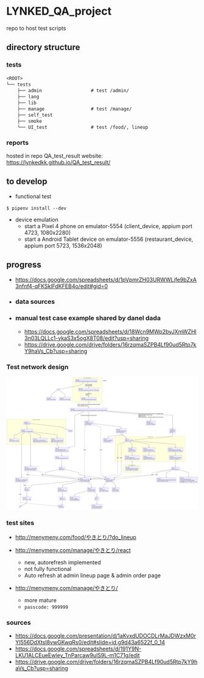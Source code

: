 # LYNKED_QA_project
repo to host test scripts

## directory structure

### tests
```
<ROOT>
└── tests
    ├── admin                  # test /admin/
    ├── lang
    ├── lib
    ├── manage                 # test /manage/
    ├── self_test
    ├── smoke
    └── UI_test                # test /food/, lineup
```

### reports
hosted in repo QA_test_result
website: https://lynkedkk.github.io/QA_test_result/


## to develop

  - functional test
```
$ pipenv install --dev
```
  - device emulation
    - start a Pixel 4 phone on emulator-5554 (client_device, appium port 4723, 1080x2280)
    - start a Android Tablet device on emulator-5556 (restaurant_device, appium port 5723, 1536x2048)

## progress
  - https://docs.google.com/spreadsheets/d/1pVpmrZH03URWWLjfe9bZxA3nfnf4-qFKSklFdKFEB4o/edit#gid=0

  - ### data sources
  - ### manual test case example shared by danel dada

    - https://docs.google.com/spreadsheets/d/18Wcn9MWp2byJXmWZHl3n03LQLLc1-ykaS3x5ogX8T08/edit?usp=sharing
    - https://drive.google.com/drive/folders/16rzqmaSZPB4Lf90ud5Rtp7kY9haVs_Cb?usp=sharing

### Test network design
![test network/distribution](/docs/test_network.png?raw=true "test network/distribution")


### test sites

  - http://menymeny.com/food/やきとり/?do_lineup

  - http://menymeny.com/manage/やきとり/react
    - new, autorefresh implemented
    - not fully functional
    - Auto refresh at admin lineup page & admin order page

  - http://menymeny.com/manage/やきとり/
    - more mature
    - `passcode: 999999`


### sources
  - https://docs.google.com/presentation/d/1aKvxdUDOCDLrMaJDWzxM0rYl556DdXtsI8vwGKwqRs0/edit#slide=id.g9d43a6522f_0_14
  - https://docs.google.com/spreadsheets/d/191Y9N-LKU1ALCEueEwIey_TnParcaw9ulS9L-m1C71g/edit
  - https://drive.google.com/drive/folders/16rzqmaSZPB4Lf90ud5Rtp7kY9haVs_Cb?usp=sharing
